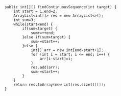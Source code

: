     public int[][] findContinuousSequence(int target) {
		int start = 1,end=2;
		ArrayList<int[]> res = new ArrayList<>();
		int sum=3;
		while(start<end) {
			if(sum<target) {
				sum+=++end;
			}else if(sum>target) {
				sum-=start++;
			}else {
				int[] arr = new int[end-start+1];
				for (int i = start; i <= end; i++) {
					arr[i-start]=i;
				}
				res.add(arr);
				sum-=start++;
			}
		}
		return res.toArray(new int[res.size()][]);
    }
